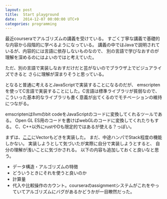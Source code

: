 ```yaml
---
layout: post
title:  Start playground
date:   2014-12-07 00:00:00 UTC+9
categories: programming
---
```


 最近courseraでアルゴリズムの講義を受けている。
 すごく丁寧な講義で基礎的な内容から段階的に学べるようになっている。
 講義の中ではJavaで説明されているが、内容的には言語に依存しないものなので、
 別の言語で学びなおすのが理解を深めるのにはよいのではと考えていた。

 ただ、別の言語で実装しなおすだけだと芸がないのでブラウザ上でビジュアライズできると
 さらに理解が深まりそうと思っている。

 となると普通に考えるとJavaScriptで実装することになるのだが、
 emscriptenを使ってC言語で実装することにした。C言語は標準ライブラリが貧弱なので、
 こういった基本的なライブラリも書く意義が出てくるのでモチベーションの維持につながる。

  emscriptenはllvmのbit codeをJavaScriptのコードに変換してくれるツールである。
  Open GL ES用のコードを書けばwebGLのコードに変換してくれたりもする。
  C、C++以外にrustやDも限定的ではあるが使える？っぽい。

  まずは、[ここ](/playground/vector.html)にVectorもどきを実装した。
  まだ、中途ハンパでStack程度の機能しかない。
  実装しようとして気づいたが実際に自分で実装しようとすると、
  自分の理解が浅いことに気づかされる。
  以下の内容も追加しておくと良いなと思う。

  * データ構造・アルゴリズムの特徴
  * どういうときにそれを使うと良いのか
  * 計算量
  * 代入や比較操作のカウント。courseraのassignmentシステムがこれをやっていてアルゴリズムにバグがあるかどうかが一目瞭然だった。

